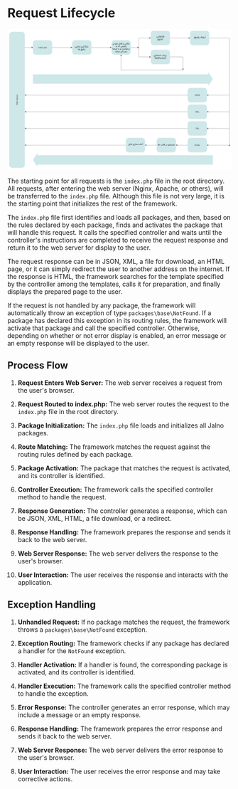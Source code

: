 # Request Lifecycle
![Request Lifecycle](lifecycle/request.png)



The starting point for all requests is the `index.php` file in the root directory. All requests, after entering the web server (Nginx, Apache, or others), will be transferred to the `index.php` file. Although this file is not very large, it is the starting point that initializes the rest of the framework.

The `index.php` file first identifies and loads all packages, and then, based on the rules declared by each package, finds and activates the package that will handle this request. It calls the specified controller and waits until the controller's instructions are completed to receive the request response and return it to the web server for display to the user.

The request response can be in JSON, XML, a file for download, an HTML page, or it can simply redirect the user to another address on the internet. If the response is HTML, the framework searches for the template specified by the controller among the templates, calls it for preparation, and finally displays the prepared page to the user.

If the request is not handled by any package, the framework will automatically throw an exception of type `packages\base\NotFound`. If a package has declared this exception in its routing rules, the framework will activate that package and call the specified controller. Otherwise, depending on whether or not error display is enabled, an error message or an empty response will be displayed to the user.



## Process Flow

1. **Request Enters Web Server:** The web server receives a request from the user's browser.

2. **Request Routed to index.php:** The web server routes the request to the `index.php` file in the root directory.

3. **Package Initialization:** The `index.php` file loads and initializes all Jalno packages.

4. **Route Matching:** The framework matches the request against the routing rules defined by each package.

5. **Package Activation:** The package that matches the request is activated, and its controller is identified.

6. **Controller Execution:** The framework calls the specified controller method to handle the request.

7. **Response Generation:** The controller generates a response, which can be JSON, XML, HTML, a file download, or a redirect.

8. **Response Handling:** The framework prepares the response and sends it back to the web server.

9. **Web Server Response:** The web server delivers the response to the user's browser.

10. **User Interaction:** The user receives the response and interacts with the application.

## Exception Handling

1. **Unhandled Request:** If no package matches the request, the framework throws a `packages\base\NotFound` exception.

2. **Exception Routing:** The framework checks if any package has declared a handler for the `NotFound` exception.

3. **Handler Activation:** If a handler is found, the corresponding package is activated, and its controller is identified.

4. **Handler Execution:** The framework calls the specified controller method to handle the exception.

5. **Error Response:** The controller generates an error response, which may include a message or an empty response.

6. **Response Handling:** The framework prepares the error response and sends it back to the web server.

7. **Web Server Response:** The web server delivers the error response to the user's browser.

8. **User Interaction:** The user receives the error response and may take corrective actions.


